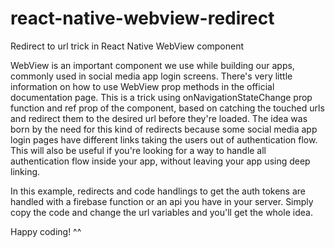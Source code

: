 # react-native-webview-redirect
Redirect to url trick in React Native WebView component

WebView is an important component we use while building our apps, commonly used in social media app login screens. There's very little information on how to use WebView prop methods in the official documentation page. This is a trick using onNavigationStateChange prop function and ref prop of the component, based on catching the touched urls and redirect them to the desired url before they're loaded. The idea was born by the need for this kind of redirects because some social media app login pages have different links taking the users out of authentication flow. This will also be useful if you're looking for a way to handle all authentication flow inside your app, without leaving your app using deep linking.

In this example, redirects and code handlings to get the auth tokens are handled with a firebase function or an api you have in your server. Simply copy the code and change the url variables and you'll get the whole idea.

Happy coding! ^^
